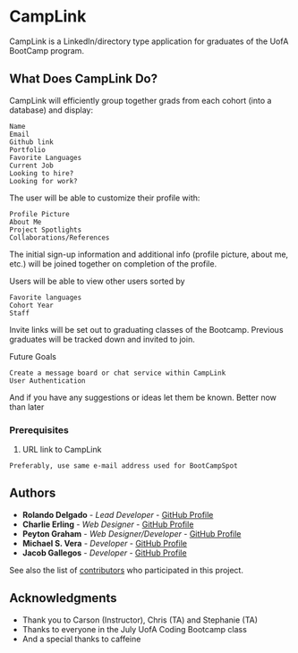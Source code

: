 # CampLink

CampLink is a LinkedIn/directory type application for graduates of the UofA BootCamp program.

## What Does CampLink Do?

CampLink will efficiently group together grads from each cohort (into a database) and display:

```
Name
Email
Github link
Portfolio
Favorite Languages
Current Job
Looking to hire?
Looking for work?
```
   

The user will be able to customize their profile with:
```
Profile Picture
About Me
Project Spotlights
Collaborations/References
```

The initial sign-up information and additional info (profile picture, about me, etc.) will be joined together on completion of the profile.

Users will be able to view other users sorted by
```
Favorite languages
Cohort Year
Staff
```


Invite links will be set out to graduating classes of the Bootcamp.  Previous graduates will be tracked down and invited to join.



Future Goals
```
Create a message board or chat service within CampLink
User Authentication
```


And if you have any suggestions or ideas let them be known. Better now than later

### Prerequisites

1) URL link to CampLink

```
Preferably, use same e-mail address used for BootCampSpot
```

## Authors

* **Rolando Delgado** - *Lead Developer* - [GitHub Profile](https://github.com/R-Delgado1203)
* **Charlie Erling** - *Web Designer* - [GitHub Profile](https://github.com/chuckz0r)
 * **Peyton Graham** - *Web Designer/Developer* - [GitHub Profile](https://github.com/pxgraham)
* **Michael S. Vera** - *Developer* - [GitHub Profile](https://github.com/mvmgmDev18)
* **Jacob Gallegos** - *Developer* - [GitHub Profile](https://github.com/eggogallego)

See also the list of [contributors](https://github.com/pxgraham/Project2/graphs/contributors) who participated in this project.

## Acknowledgments

* Thank you to Carson (Instructor), Chris (TA) and Stephanie (TA)
* Thanks to everyone in the July UofA Coding Bootcamp class
* And a special thanks to caffeine 
